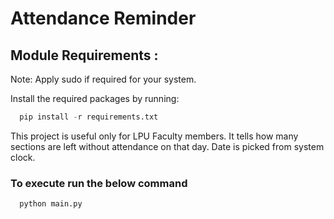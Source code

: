 #  Attendance Reminder

## Module Requirements : 

  Note: Apply sudo if required for your system.

  Install the required packages by running:
  
  ```python
    pip install -r requirements.txt
  ```
   
This project is useful only for LPU Faculty members. It tells how many sections are left without attendance on that day.
Date is picked from system clock.

### To execute run the below command
  ```python
    python main.py
  ```
